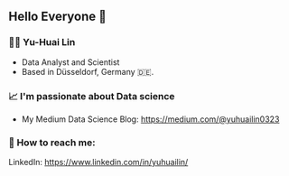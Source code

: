 ## Hello Everyone 👋

### 👩‍💻 Yu-Huai Lin
   - Data Analyst and Scientist
   - Based in Düsseldorf, Germany 🇩🇪. 

### 📈 I'm passionate about Data science
   - My Medium Data Science Blog: https://medium.com/@yuhuailin0323

### 📮 How to reach me:

LinkedIn: https://www.linkedin.com/in/yuhuailin/








